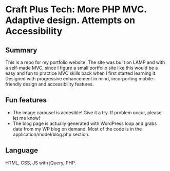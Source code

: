 # Craft Plus Tech: More PHP MVC. Adaptive design. Attempts on Accessibility

## Summary
This is a repo for my portfolio website. The site was built on LAMP and with a self-made MVC, since I figure a small portfolio site like this would be a easy and fun to practice MVC skills back when I first started learning it.
Designed with progressive enhancement in mind, incorporting mobile-friendly design and accessibility features.

## Fun features
* The image carousel is accesible! Give it a try. If problem occur, please let me know!
* The blog page is actually generated with WordPress loop and grabs data from my WP blog on demand. Most of the code is in the application/model/blog.php section.

## Language
HTML, CSS, JS with jQuery, PHP.